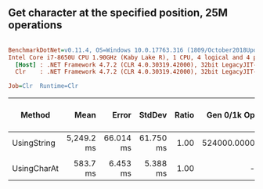 ## Get character at the specified position, 25M operations
``` ini

BenchmarkDotNet=v0.11.4, OS=Windows 10.0.17763.316 (1809/October2018Update/Redstone5)
Intel Core i7-8650U CPU 1.90GHz (Kaby Lake R), 1 CPU, 4 logical and 4 physical cores
  [Host] : .NET Framework 4.7.2 (CLR 4.0.30319.42000), 32bit LegacyJIT-v4.7.3362.0
  Clr    : .NET Framework 4.7.2 (CLR 4.0.30319.42000), 32bit LegacyJIT-v4.7.3362.0

Job=Clr  Runtime=Clr  

```
|      Method |       Mean |     Error |    StdDev | Ratio | Gen 0/1k Op | Gen 1/1k Op | Gen 2/1k Op | Allocated Memory/Op |
|------------ |-----------:|----------:|----------:|------:|------------:|------------:|------------:|--------------------:|
| UsingString | 5,249.2 ms | 66.014 ms | 61.750 ms |  1.00 | 524000.0000 |           - |           - |           2145.8 MB |
|             |            |           |           |       |             |             |             |                     |
| UsingCharAt |   583.7 ms |  6.453 ms |  5.388 ms |  1.00 |           - |           - |           - |            47.69 MB |

